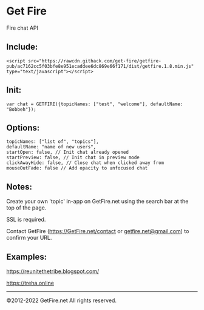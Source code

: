# Get Fire

Fire chat API


Include:
---

```
<script src="https://rawcdn.githack.com/get-fire/getfire-pub/ac7162cc5f03bfe8e951ecaddee6dc869e66f171/dist/getfire.1.8.min.js" type="text/javascript"></script>
```

Init:
---
```
var chat = GETFIRE({topicNames: ["test", "welcome"], defaultName: "Bobbeh"});
```

Options:
---
```
topicNames: ["list of", "topics"],
defaultName: "name of new users",
startOpen: false, // Init chat already opened
startPreview: false, // Init chat in preview mode
clickAwayHide: false, // Close chat when clicked away from
mouseOutFade: false // Add opacity to unfocused chat
```

Notes:
---
Create your own 'topic' in-app on GetFire.net using the search bar at the top of the page.

SSL is required.

Contact GetFire (https://GetFire.net/contact or getfire.net@gmail.com) to confirm your URL.

Examples:
---
https://reunitethetribe.blogspot.com/

https://treha.online

---

©2012-2022 GetFire.net All rights reserved.

